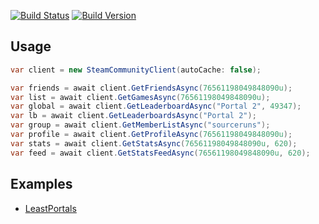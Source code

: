 [![Build Status](https://travis-ci.org/NeKzor/SteamCommunity.Net.svg?branch=master)](https://travis-ci.org/NeKzor/SteamCommunity.Net)
[![Build Version](https://img.shields.io/badge/version-v1.0-yellow.svg)](https://github.com/NeKzor/SteamCommunity.Net/projects/1)

## Usage
```csharp
var client = new SteamCommunityClient(autoCache: false);

var friends = await client.GetFriendsAsync(76561198049848090u);
var list = await client.GetGamesAsync(76561198049848090u);
var global = await client.GetLeaderboardAsync("Portal 2", 49347);
var lb = await client.GetLeaderboardsAsync("Portal 2");
var group = await client.GetMemberListAsync("sourceruns");
var profile = await client.GetProfileAsync(76561198049848090u);
var stats = await client.GetStatsAsync(76561198049848090u, 620);
var feed = await client.GetStatsFeedAsync(76561198049848090u, 620);
```

## Examples
- [LeastPortals](https://nekzor.github.io/SteamCommunity.Net/lp)